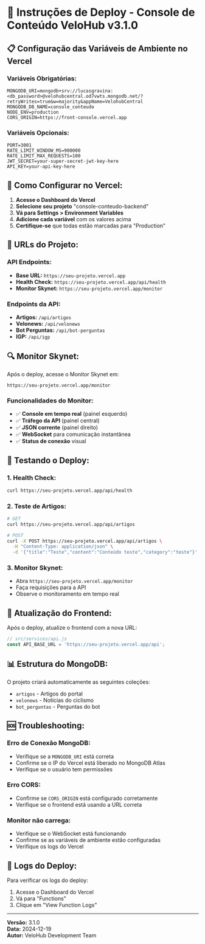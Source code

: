 # 🚀 Instruções de Deploy - Console de Conteúdo VeloHub v3.1.0

## 📋 **Configuração das Variáveis de Ambiente no Vercel**

### **Variáveis Obrigatórias:**
```
MONGODB_URI=mongodb+srv://lucasgravina:<db_password>@velohubcentral.od7vwts.mongodb.net/?retryWrites=true&w=majority&appName=VelohubCentral
MONGODB_DB_NAME=console_conteudo
NODE_ENV=production
CORS_ORIGIN=https://front-console.vercel.app
```

### **Variáveis Opcionais:**
```
PORT=3001
RATE_LIMIT_WINDOW_MS=900000
RATE_LIMIT_MAX_REQUESTS=100
JWT_SECRET=your-super-secret-jwt-key-here
API_KEY=your-api-key-here
```

## 🔧 **Como Configurar no Vercel:**

1. **Acesse o Dashboard do Vercel**
2. **Selecione seu projeto** "console-conteudo-backend"
3. **Vá para Settings > Environment Variables**
4. **Adicione cada variável** com os valores acima
5. **Certifique-se** que todas estão marcadas para "Production"

## 📡 **URLs do Projeto:**

### **API Endpoints:**
- **Base URL:** `https://seu-projeto.vercel.app`
- **Health Check:** `https://seu-projeto.vercel.app/api/health`
- **Monitor Skynet:** `https://seu-projeto.vercel.app/monitor`

### **Endpoints da API:**
- **Artigos:** `/api/artigos`
- **Velonews:** `/api/velonews`
- **Bot Perguntas:** `/api/bot-perguntas`
- **IGP:** `/api/igp`

## 🔍 **Monitor Skynet:**

Após o deploy, acesse o Monitor Skynet em:
```
https://seu-projeto.vercel.app/monitor
```

### **Funcionalidades do Monitor:**
- ✅ **Console em tempo real** (painel esquerdo)
- ✅ **Tráfego da API** (painel central)
- ✅ **JSON corrente** (painel direito)
- ✅ **WebSocket** para comunicação instantânea
- ✅ **Status de conexão** visual

## 🧪 **Testando o Deploy:**

### **1. Health Check:**
```bash
curl https://seu-projeto.vercel.app/api/health
```

### **2. Teste de Artigos:**
```bash
# GET
curl https://seu-projeto.vercel.app/api/artigos

# POST
curl -X POST https://seu-projeto.vercel.app/api/artigos \
  -H "Content-Type: application/json" \
  -d '{"title":"Teste","content":"Conteúdo teste","category":"teste"}'
```

### **3. Monitor Skynet:**
- Abra `https://seu-projeto.vercel.app/monitor`
- Faça requisições para a API
- Observe o monitoramento em tempo real

## 🔄 **Atualização do Frontend:**

Após o deploy, atualize o frontend com a nova URL:

```javascript
// src/services/api.js
const API_BASE_URL = 'https://seu-projeto.vercel.app/api';
```

## 📊 **Estrutura do MongoDB:**

O projeto criará automaticamente as seguintes coleções:
- `artigos` - Artigos do portal
- `velonews` - Notícias do ciclismo
- `bot_perguntas` - Perguntas do bot

## 🆘 **Troubleshooting:**

### **Erro de Conexão MongoDB:**
- Verifique se a `MONGODB_URI` está correta
- Confirme se o IP do Vercel está liberado no MongoDB Atlas
- Verifique se o usuário tem permissões

### **Erro CORS:**
- Confirme se `CORS_ORIGIN` está configurado corretamente
- Verifique se o frontend está usando a URL correta

### **Monitor não carrega:**
- Verifique se o WebSocket está funcionando
- Confirme se as variáveis de ambiente estão configuradas
- Verifique os logs do Vercel

## 📝 **Logs do Deploy:**

Para verificar os logs do deploy:
1. Acesse o Dashboard do Vercel
2. Vá para "Functions" 
3. Clique em "View Function Logs"

---

**Versão:** 3.1.0  
**Data:** 2024-12-19  
**Autor:** VeloHub Development Team
